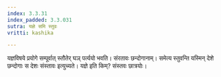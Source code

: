 ```yaml
---
index: 3.3.31
index_padded: 3.3.031
sutra: यज्ञे समि स्तुवः
vritti: kashika

---
```

यज्ञविषये प्रयोगे सम्पूर्वात् स्तौतेर् घञ् पर्त्ययो भवति। संरतावः छन्दोगानाम्। समेत्य स्तुवन्ति यस्मिन् देशे छन्दोगाः स देशः संस्तावः इत्युच्यते। यज्ञे इति किम्? संस्तवः छात्रयोः।